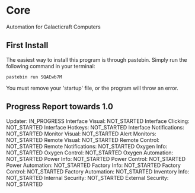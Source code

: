 # Core
Automation for Galacticraft Computers

## First Install
The easiest way to install this program is through pastebin. Simply run the following command in your terminal:

```pastebin run SQAEwb7M```

You must remove your 'startup' file, or the program will throw an error.

## Progress Report towards 1.0

Updater: IN_PROGRESS
Interface Visual: NOT_STARTED
Interface Clicking: NOT_STARTED
Interface Hotkeys: NOT_STARTED
Interface Notifications: NOT_STARTED
Monitor Visual: NOT_STARTED
Alert Monitors: NOT_STARTED
Remote Visual: NOT_STARTED
Remote Control: NOT_STARTED
Remote Notifications: NOT_STARTED
Oxygen Info: NOT_STARTED
Oxygen Control: NOT_STARTED
Oxygen Automation: NOT_STARTED
Power Info: NOT_STARTED
Power Control: NOT_STARTED
Power Automation: NOT_STARTED
Factory Info: NOT_STARTED
Factory Control: NOT_STARTED
Factory Automation: NOT_STARTED
Inventory Info: NOT_STARTED
Internal Security: NOT_STARTED
External Security: NOT_STARTED

